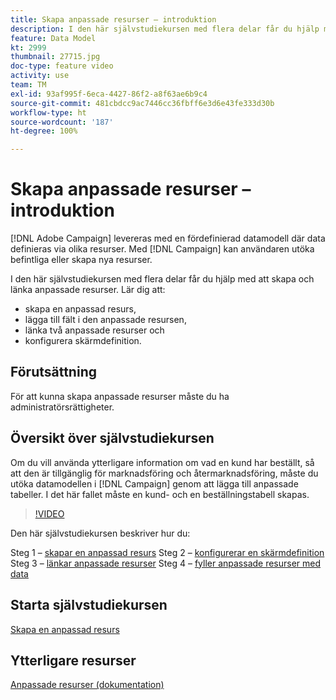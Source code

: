 ```yaml
---
title: Skapa anpassade resurser – introduktion
description: I den här självstudiekursen med flera delar får du hjälp med att skapa och länka anpassade resurser.
feature: Data Model
kt: 2999
thumbnail: 27715.jpg
doc-type: feature video
activity: use
team: TM
exl-id: 93af995f-6eca-4427-86f2-a8f63ae6b9c4
source-git-commit: 481cbdcc9ac7446cc36fbff6e3d6e43fe333d30b
workflow-type: ht
source-wordcount: '187'
ht-degree: 100%

---
```


# Skapa anpassade resurser – introduktion

[!DNL Adobe Campaign] levereras med en fördefinierad datamodell där data definieras via olika resurser. Med [!DNL Campaign] kan användaren utöka befintliga eller skapa nya resurser.

I den här självstudiekursen med flera delar får du hjälp med att skapa och länka anpassade resurser.
Lär dig att:

* skapa en anpassad resurs,
* lägga till fält i den anpassade resursen,
* länka två anpassade resurser och
* konfigurera skärmdefinition.

## Förutsättning

För att kunna skapa anpassade resurser måste du ha administratörsrättigheter.

## Översikt över självstudiekursen

Om du vill använda ytterligare information om vad en kund har beställt, så att den är tillgänglig för marknadsföring och återmarknadsföring, måste du utöka datamodellen i [!DNL Campaign] genom att lägga till anpassade tabeller. I det här fallet måste en kund- och en beställningstabell skapas.

>[!VIDEO](https://video.tv.adobe.com/v/27715?quality=9)

Den här självstudiekursen beskriver hur du:

Steg 1 – [skapar en anpassad resurs](./creating-a-custom-resource.md)
Steg 2 – [konfigurerar en skärmdefinition](./configuring-a-screen-definition-for-a-custom-resource.md)
Steg 3 – [länkar anpassade resurser](./linking-custom-resources.md)
Steg 4 – [fyller anpassade resurser med data](./populate-custom-resources-with-data.md)

## Starta självstudiekursen

[Skapa en anpassad resurs](./creating-a-custom-resource.md)

## Ytterligare resurser

[Anpassade resurser (dokumentation)](https://experienceleague.adobe.com/docs/campaign-standard/using/working-with-apis/global-concepts/custom-resources.html?lang=sv)
